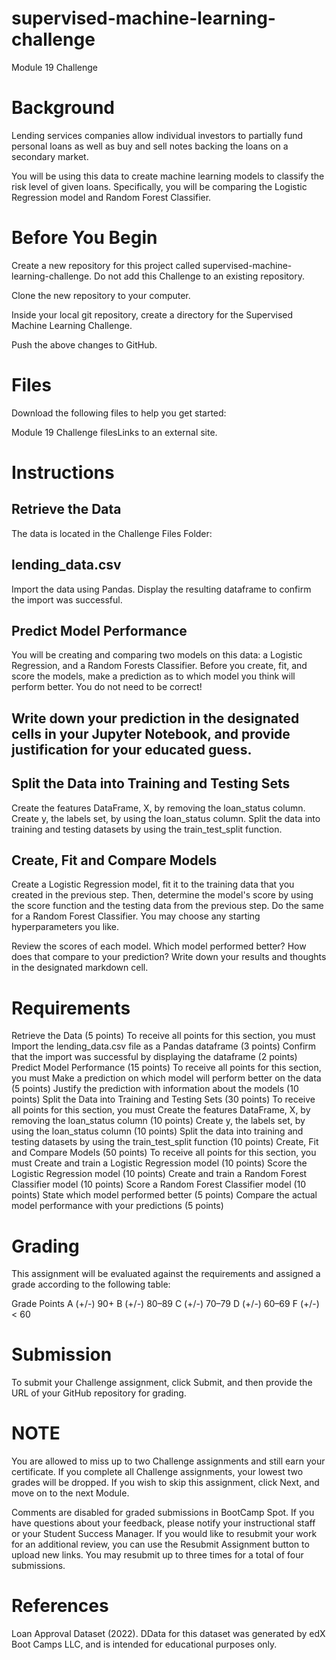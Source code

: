 # supervised-machine-learning-challenge
Module 19 Challenge

# Background
Lending services companies allow individual investors to partially fund personal loans as well as buy and sell notes backing the loans on a secondary market.

You will be using this data to create machine learning models to classify the risk level of given loans. Specifically, you will be comparing the Logistic Regression model and Random Forest Classifier.

# Before You Begin
Create a new repository for this project called supervised-machine-learning-challenge. Do not add this Challenge to an existing repository.

Clone the new repository to your computer.

Inside your local git repository, create a directory for the Supervised Machine Learning Challenge.

Push the above changes to GitHub.

# Files
Download the following files to help you get started:

Module 19 Challenge filesLinks to an external site.

# Instructions
## Retrieve the Data
The data is located in the Challenge Files Folder:

## lending_data.csv
Import the data using Pandas. Display the resulting dataframe to confirm the import was successful.

## Predict Model Performance
You will be creating and comparing two models on this data: a Logistic Regression, and a Random Forests Classifier. Before you create, fit, and score the models, make a prediction as to which model you think will perform better. You do not need to be correct!

## Write down your prediction in the designated cells in your Jupyter Notebook, and provide justification for your educated guess.

## Split the Data into Training and Testing Sets
Create the features DataFrame, X, by removing the loan_status column. Create y, the labels set, by using the loan_status column. Split the data into training and testing datasets by using the train_test_split function.

## Create, Fit and Compare Models
Create a Logistic Regression model, fit it to the training data that you created in the previous step. Then, determine the model's score by using the score function and the testing data from the previous step. Do the same for a Random Forest Classifier. You may choose any starting hyperparameters you like.

Review the scores of each model. Which model performed better? How does that compare to your prediction? Write down your results and thoughts in the designated markdown cell.

# Requirements
Retrieve the Data (5 points)
To receive all points for this section, you must
Import the lending_data.csv file as a Pandas dataframe (3 points)
Confirm that the import was successful by displaying the dataframe (2 points)
Predict Model Performance (15 points)
To receive all points for this section, you must
Make a prediction on which model will perform better on the data (5 points)
Justify the prediction with information about the models (10 points)
Split the Data into Training and Testing Sets (30 points)
To receive all points for this section, you must
Create the features DataFrame, X, by removing the loan_status column (10 points)
Create y, the labels set, by using the loan_status column (10 points)
Split the data into training and testing datasets by using the train_test_split function (10 points)
Create, Fit and Compare Models (50 points)
To receive all points for this section, you must
Create and train a Logistic Regression model (10 points)
Score the Logistic Regression model (10 points)
Create and train a Random Forest Classifier model (10 points)
Score a Random Forest Classifier model (10 points)
State which model performed better (5 points)
Compare the actual model performance with your predictions (5 points)

# Grading
This assignment will be evaluated against the requirements and assigned a grade according to the following table:

Grade	Points
A (+/-)	90+
B (+/-)	80–89
C (+/-)	70–79
D (+/-)	60–69
F (+/-)	< 60
# Submission
To submit your Challenge assignment, click Submit, and then provide the URL of your GitHub repository for grading.

# NOTE
You are allowed to miss up to two Challenge assignments and still earn your certificate. If you complete all Challenge assignments, your lowest two grades will be dropped. If you wish to skip this assignment, click Next, and move on to the next Module.

Comments are disabled for graded submissions in BootCamp Spot. If you have questions about your feedback, please notify your instructional staff or your Student Success Manager. If you would like to resubmit your work for an additional review, you can use the Resubmit Assignment button to upload new links. You may resubmit up to three times for a total of four submissions.

# References
Loan Approval Dataset (2022). DData for this dataset was generated by edX Boot Camps LLC, and is intended for educational purposes only.
